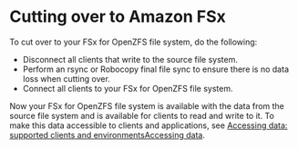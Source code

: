 # Cutting over to Amazon FSx<a name="cutover"></a>

To cut over to your FSx for OpenZFS file system, do the following:
+ Disconnect all clients that write to the source file system\.
+ Perform an rsync or Robocopy final file sync to ensure there is no data loss when cutting over\.
+ Connect all clients to your FSx for OpenZFS file system\.

Now your FSx for OpenZFS file system is available with the data from the source file system and is available for clients to read and write to it\. To make this data accessible to clients and applications, see [Accessing data: supported clients and environmentsAccessing data](supported-fsx-clients.md)\.